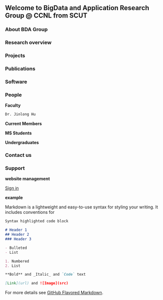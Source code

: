## Welcome to BigData and Application Research Group @ CCNL from SCUT


### About BDA Group

### Research overview

### Projects

### Publications

### Software

### People
**Faculty**

```markdown
Dr. Jinlong Hu
```

**Current Members**

**MS Students**

**Undergraduates**

### Contact us


### Support 
**website management**

[Sign in](https://github.com/largeapp/largeapp.github.io/edit/master/index.md)

**example**

Markdown is a lightweight and easy-to-use syntax for styling your writing. It includes conventions for

```markdown
Syntax highlighted code block

# Header 1
## Header 2
### Header 3

- Bulleted
- List

1. Numbered
2. List

**Bold** and _Italic_ and `Code` text

[Link](url) and ![Image](src)
```

For more details see [GitHub Flavored Markdown](https://guides.github.com/features/mastering-markdown/).
